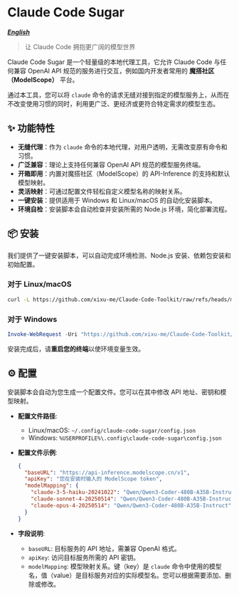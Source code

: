 # Claude Code Sugar

***[English](./README.md)***

> 让 Claude Code 拥抱更广阔的模型世界

Claude Code Sugar 是一个轻量级的本地代理工具，它允许 Claude Code 与任何兼容 OpenAI API 规范的服务进行交互，例如国内开发者常用的 **魔搭社区（ModelScope）** 平台。

通过本工具，您可以将 `claude` 命令的请求无缝对接到指定的模型服务上，从而在不改变使用习惯的同时，利用更广泛、更经济或更符合特定需求的模型生态。

## ✨ 功能特性

* **无缝代理**：作为 `claude` 命令的本地代理，对用户透明，无需改变原有命令和习惯。
* **广泛兼容**：理论上支持任何兼容 OpenAI API 规范的模型服务终端。
* **开箱即用**：内置对魔搭社区（ModelScope）的 API-Inference 的支持和默认模型映射。
* **灵活映射**：可通过配置文件轻松自定义模型名称的映射关系。
* **一键安装**：提供适用于 Windows 和 Linux/macOS 的自动化安装脚本。
* **环境自检**：安装脚本会自动检查并安装所需的 Node.js 环境，简化部署流程。

## 📦 安装

我们提供了一键安装脚本，可以自动完成环境检测、Node.js 安装、依赖包安装和初始配置。

### 对于 Linux/macOS

```bash
curl -L https://github.com/xixu-me/Claude-Code-Toolkit/raw/refs/heads/main/sugar/install.sh | bash
```

### 对于 Windows

```powershell
Invoke-WebRequest -Uri "https://github.com/xixu-me/Claude-Code-Toolkit/raw/main/sugar/install.ps1" -OutFile "install.ps1"; .\install.ps1
```

安装完成后，请**重启您的终端**以使环境变量生效。

## ⚙️ 配置

安装脚本会自动为您生成一个配置文件。您可以在其中修改 API 地址、密钥和模型映射。

* **配置文件路径**:
  * Linux/macOS: `~/.config/claude-code-sugar/config.json`
  * Windows: `%USERPROFILE%\.config\claude-code-sugar\config.json`

* **配置文件示例**:

    ```json
    {
      "baseURL": "https://api-inference.modelscope.cn/v1",
      "apiKey": "您在安装时输入的 ModelScope token",
      "modelMapping": {
        "claude-3-5-haiku-20241022": "Qwen/Qwen3-Coder-480B-A35B-Instruct",
        "claude-sonnet-4-20250514": "Qwen/Qwen3-Coder-480B-A35B-Instruct",
        "claude-opus-4-20250514": "Qwen/Qwen3-Coder-480B-A35B-Instruct"
      }
    }
    ```

* **字段说明**:
  * `baseURL`: 目标服务的 API 地址，需兼容 OpenAI 格式。
  * `apiKey`: 访问目标服务所需的 API 密钥。
  * `modelMapping`: 模型映射关系。键（key）是 `claude` 命令中使用的模型名，值（value）是目标服务对应的实际模型名。您可以根据需要添加、删除或修改。
